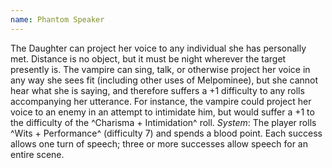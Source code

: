 ```yaml
---
name: Phantom Speaker
---
```


The Daughter can project her voice to any individual she has personally met. Distance is no object, but it must be night wherever the target presently is. The vampire can sing, talk, or otherwise project her voice in any way she sees fit (including other uses of Melpominee), but she cannot hear what she is saying, and therefore suffers a +1 difficulty to any rolls accompanying her utterance. For instance, the vampire could project her voice to an enemy in an attempt to intimidate him, but would suffer a +1 to the difficulty of the ^Charisma + Intimidation^ roll.
_System_: The player rolls ^Wits + Performance^ (difficulty 7) and spends a blood point. Each success allows one turn of speech; three or more successes allow speech for an entire scene.